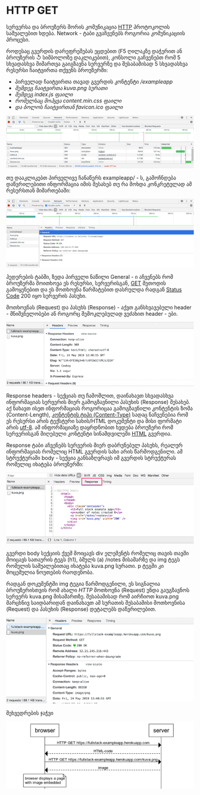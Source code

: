 # HTTP GET

სერვერსა და ბროუზერს შორის კომუნიკაცია [HTTP](https://developer.mozilla.org/en-US/docs/Web/HTTP) პროტოკოლის საშუალებით ხდება. Network - ტაბი გვაჩვენებს როგორია კომუნიკაციის პროცესი.

როდესაც გვერდის დარეფრეშებას ეცდებით \(F5 ღილაკზე დაჭერით ან ბროუზერის ↺ სიმბოლოზე დაკლიკებით\), კონსოლი გაჩვენებთ რომ 5 სხვადასხვა მიმართვა გაიგზავნა სერვერზე და შესაბამისად 5 სხვადასხვა რესურსი ჩაიტვირთა თქვენს ბროუზერში: 

* პირველად ჩაიტვირთა თავად გვერდის კონტენტი _/exampleapp_ 
* _შემდეგ ჩაიტვირთა kuva.png სურათი_
* _შემდეგ index.js ფაილი_
* _რომელსაც მოჰყვა content.min.css ფაილი_
* _და ბოლოს ჩაიტვირთან favicon.ico ფაილი_

![](../.gitbook/assets/2e.png)

თუ დააკლიკებთ პირველივე ჩანაწერს exampleapp/ - ს, გამოჩნდება დაწვრილებითი ინფორმაცია იმის შესახებ თუ რა მოხდა კონკრეტულად ამ რესურსთან მიმართებაში:

![](../.gitbook/assets/3e.png)

ჰედერების ტაბში, ზედა პირველი ნაწილი General - ი აჩვენებს რომ ბროუზერმა მოითხოვა ეს რესურსი, სერვერისგან, [GET](https://developer.mozilla.org/en-US/docs/Web/HTTP/Methods/GET) მეთოდის გამოყენებით და ეს მოთხოვნა წარმატებით დასრულდა რადგან [Status Code](https://en.wikipedia.org/wiki/List_of_HTTP_status_codes) 200 იყო სერვერის პასუხი.

მოთხოვნას \(Request\) და პასუხს \(Response\) - აქვთ განსხვავებული header - მნიშვნელობები ან როგორც შემოკლებულად ვეძახით header - ები. 

![](../.gitbook/assets/4e.png)

Response headers - სექციას თუ ჩამოშლით, დაინახავთ სხვადასხვა ინფორმაციას სერვერის მიერ გამოგზავნილი პასუხის \(Response\) შესახებ. აქ ნახავთ ისეთ ინფორმაციას როგორიცაა გამოგზავნილი კონტენტის ზომა \(Content-Length\), [კონტენტის ტიპი \(Content-Type\)](https://developer.mozilla.org/en-US/docs/Web/HTTP/Headers/Content-Type) სადაც ნაჩვენებია რომ ეს რესურსი არის ტექსტური სახის/HTML დოკუმენტი და მისი ფორმატი არის [utf-8](https://en.wikipedia.org/wiki/UTF-8). ამ ინფორმაციაზე დაყრდნობით ხვდება ბროუზერი რომ სერვერისგან მიღებული კონტენტი სინამდვილეში [HTML](https://en.wikipedia.org/wiki/HTML) გვერდია.

Response ტაბი აჩვენებს სერვერის მიერ დაბრუნებულ პასუხს, რეალურ ინფორმაციას რომელიც HTML გვერდის სახი არის წარმოდგენილი. ამ სტრუქტურაში body - სექცია განსაზღვრავს იმ გვერდის სტრუქტურას რომელიც იხატება ბროუზერში:

![](../.gitbook/assets/5e.png)

გვერდი body სექციის ქვეშ მოიცავს div ელემენტს რომელიც თავის თავში მოიცავს სათაურის ტეგს \(h1\), ბმულს \(a\) /notes მისამარზე და img ტეგს რომელის საშუალებითაც იხატება kuva.png სურათი. p ტეგში კი მოცემულია ნოუთების რაოდენობა.

რადგან დოკუმენტში img ტეგია წარმოდგენილი, ეს სიგნალია ბროუზერისთვის რომ ახალი _HTTP_ მოთხოვნა \(Request\) უნდა გაუგზავნოს სერვერს kuva.png მისამართზე. შესაბამისად რომ აირჩიოთ kuva.png მარცხნივ საიდბარიდან დაინახავთ ამ სურათის შესაბამისი მოთხოვნისა \(Request\) და პასუხის \(Response\) დეტალებს დაწვრილებით.

![](../.gitbook/assets/6e.png)

შეხვედრების ჯაჭვი

![](../.gitbook/assets/7e.png)

